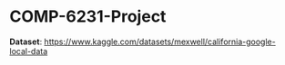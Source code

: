 # COMP-6231-Project

**Dataset**: https://www.kaggle.com/datasets/mexwell/california-google-local-data
